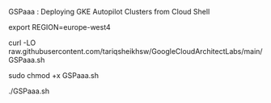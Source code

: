 GSPaaa :  Deploying GKE Autopilot Clusters from Cloud Shell 

export REGION=europe-west4

curl -LO raw.githubusercontent.com/tariqsheikhsw/GoogleCloudArchitectLabs/main/GSPaaa.sh

sudo chmod +x GSPaaa.sh

./GSPaaa.sh


